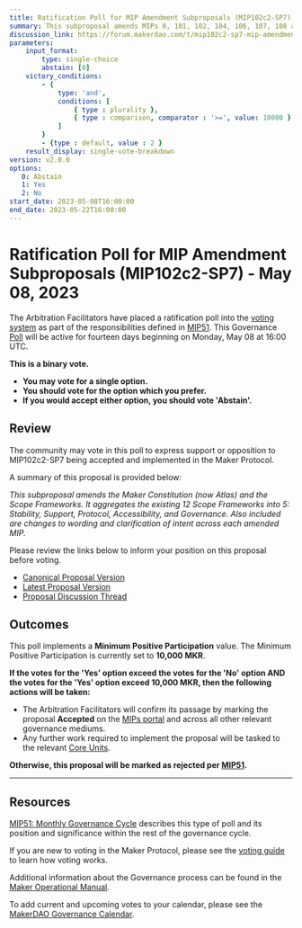 ```yaml
---
title: Ratification Poll for MIP Amendment Subproposals (MIP102c2-SP7) - May 08, 2023
summary: This subproposal amends MIPs 0, 101, 102, 104, 106, 107, 108 and 113.
discussion_link: https://forum.makerdao.com/t/mip102c2-sp7-mip-amendment-subproposals/20381
parameters:
    input_format:
        type: single-choice
        abstain: [0]
    victory_conditions:
        - {
            type: 'and',
            conditions: [
                { type : plurality },
                { type : comparison, comparator : '>=', value: 10000 }
            ]
        }
        - {type : default, value : 2 }
    result_display: single-vote-breakdown
version: v2.0.0
options:
   0: Abstain
   1: Yes
   2: No
start_date: 2023-05-08T16:00:00
end_date: 2023-05-22T16:00:00
---
```

# Ratification Poll for MIP Amendment Subproposals (MIP102c2-SP7) - May 08, 2023

The Arbitration Facilitators have placed a ratification poll into the [voting system](https://vote.makerdao.com/polling) as part of the responsibilities defined in [MIP51](https://mips.makerdao.com/mips/details/MIP51). This Governance [Poll](https://manual.makerdao.com/governance/governance-cycle/weekly-governance-cycle#weekly-governance-cycle-definitions-mip16c1) will be active for fourteen days beginning on Monday, May 08 at 16:00 UTC.

**This is a binary vote.**
- **You may vote for a single option.**
- **You should vote for the option which you prefer.**
- **If you would accept either option, you should vote 'Abstain'.**

## Review

The community may vote in this poll to express support or opposition to MIP102c2-SP7 being accepted and implemented in the Maker Protocol.

A summary of this proposal is provided below:

*This subproposal amends the Maker Constitution (now Atlas) and the Scope Frameworks. It aggregates the existing 12 Scope Frameworks into 5: Stability, Support, Protocol, Accessibility, and Governance. Also included are changes to wording and clarification of intent across each amended MIP.*

Please review the links below to inform your position on this proposal before voting.
* [Canonical Proposal Version](https://github.com/makerdao/mips/blob/e22e5ed2be970e1b285553028db7eed123531803/MIP102/MIP102c2-Subproposals/MIP102c2-SP7.md)
* [Latest Proposal Version](https://mips.makerdao.com/mips/details/MIP102c2SP7)
* [Proposal Discussion Thread](https://forum.makerdao.com/t/mip102c2-sp7-mip-amendment-subproposals/20381)

## Outcomes

This poll implements a **Minimum Positive Participation** value. The Minimum Positive Participation is currently set to **10,000 MKR**.

**If the votes for the 'Yes' option exceed the votes for the 'No' option AND the votes for the 'Yes' option exceed 10,000 MKR, then the following actions will be taken:**
* The Arbitration Facilitators will confirm its passage by marking the proposal **Accepted** on the [MIPs portal](https://mips.makerdao.com/mips/list) and across all other relevant governance mediums.
* Any further work required to implement the proposal will be tasked to the relevant [Core Units](https://mips.makerdao.com/mips/details/MIP38#mip38c2-core-unit-state).

**Otherwise, this proposal will be marked as rejected per [MIP51](https://mips.makerdao.com/mips/details/MIP51#mip51c2-ratification-poll).**

---

## Resources

[MIP51: Monthly Governance Cycle](https://mips.makerdao.com/mips/details/MIP51) describes this type of poll and its position and significance within the rest of the governance cycle.

If you are new to voting in the Maker Protocol, please see the [voting guide](https://manual.makerdao.com/governance/voting-in-makerdao/on-chain-governance) to learn how voting works.

Additional information about the Governance process can be found in the [Maker Operational Manual](https://manual.makerdao.com).

To add current and upcoming votes to your calendar, please see the [MakerDAO Governance Calendar](https://manual.makerdao.com/makerdao/calendars/governance-calendar).
